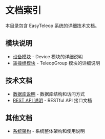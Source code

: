 # 文档索引

本目录包含 EasyTeleop 系统的详细技术文档。

## 模块说明

- [设备模块](./device.md) - Device 模块的详细说明
- [遥操组模块](./teleop_group.md) - TeleopGroup 模块的详细说明

## 技术文档

- [数据库说明](./database.md) - 数据库结构和访问方式
- [REST API 说明](./api.md) - RESTful API 接口文档

## 其他文档

- [系统架构](../README.md) - 系统整体架构和使用说明